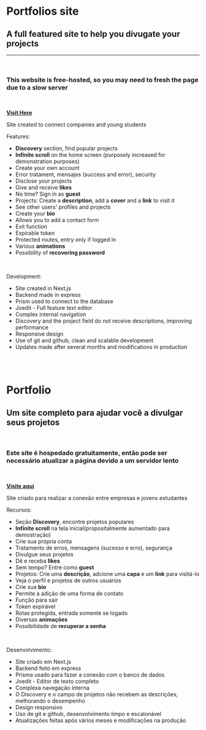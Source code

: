 <h1>Portfolios site</h1>
<h2>A full featured site to help you divugate your projects</h2>
<hr>

<br>
<h3>This website is free-hosted, so you may need to fresh the page due to a slow server</h3>
<br>

<a href="https://victor-spichenkoff.github.io/portfolio/auth"><strong>Visit Here</strong></a>

<p>Site created to connect companies and young students</p>
<p>Features:</p>
<ul>
    <li><strong>Discovery</strong> section, find popular projects</li>
    <li><strong>Infinite scroll</strong> on the home screen (purposely increased for demonstration purposes)</li>
    <li>Create your own account</li>
    <li>Error tratament, mensajes (success and error), security</li>
    <li>Disclose your projects</li>
    <li>Give and receive <strong>likes</strong></li>
    <li>No time? Sign in as <strong>guest</strong></li>
    <li>Projects: Create a <strong>description</strong>, add a <strong>cover</strong> and a <strong>link</strong> to visit it</li>
    <li>See other users' profiles and projects</li>
    <li>Create your <strong>bio</strong></li>
    <li>Allows you to add a contact form</li>
    <li>Exit function</li>
    <li>Expirable token</li>
    <li>Protected routes, entry only if logged in</li>
    <li>Various <strong>animations</strong></li>
    <li>Possibility of <strong>recovering password</strong></li>
</ul>

<br>

<p>Development:</p>
<ul>
    <li>Site created in Next.js</li>
    <li>Backend made in express</li>
    <li>Prism used to connect to the database</li>
    <li>Joedit - Full feature text editor</li>
    <li>Complex internal navigation</li>
    <li>Discovery and the project field do not receive descriptions, improving performance</li>
    <li>Responsive design</li>
    <li>Use of git and github, clean and scalable development</li>
    <li>Updates made after several months and modifications in production</li>
</ul>



<br><br>
<h1>Portfolio</h1>
<h2>Um site completo para ajudar você a divulgar seus projetos</h2>

<br>
<h3>Este site é hospedado gratuitamente, então pode ser necessário atualizar a página devido a um servidor lento</h3>
<br>

<a href="https://victor-spichenkoff.github.io/portfolio/auth"><strong>Visite aqui</strong></a>

<p>Site criado para realizar a conexão entre empresas e jovens estudantes</p>
<p>Recursos:</p>
<ul>
    <li>Seção <strong>Discovery</strong>, encontre projetos populares</li>
    <li><strong>Infinite scroll</strong> na tela inicial(propositalmente aumentado para demostração)</li>
    <li>Crie sua própria conta</li>
    <li>Tratamento de erros, mensagens (sucesso e erro), segurança</li>
    <li>Divulgue seus projetos</li>
    <li>Dê e receba <strong>likes</strong></li>
    <li>Sem tempo? Entre como <strong>guest</strong></li>
    <li>Projetos: Crie uma <strong>descrição</strong>, adcione uma <strong>capa</strong> e um <strong>link</strong> para visitá-lo</li>
    <li>Veja o perfil e projetos de outros usuários</li>
    <li>Crie sua <strong>bio</strong></li>
    <li>Permite a adição de uma forma de contato</li>
    <li>Função para sair</li>
    <li>Token expirável</li>
    <li>Rotas protegida, entrada somente se logado</li>
    <li>Diversas <strong>animações</strong></li>
    <li>Possibilidade de <strong>recuperar a senha</strong></li>
</ul>

<br>

<p>Desenvolvimento:</p>
<ul>
    <li>Site criado em Next.js</li>
    <li>Backend feito em express</li>
    <li>Prisma usado para fazer a conexão com o banco de dados</li>
    <li>Joedit - Editor de texto completo</li>
    <li>Complexa navegação interna</li>
    <li>O Discovery e o campo de projetos não recebem as descrições, melhorando o desempenho</li>
    <li>Design responsivo</li>
    <li>Uso de git e github, desenvolvimento limpo e escalonável</li>
    <li>Atualizações feitas após vários meses e modificações na produção</li>
</ul>